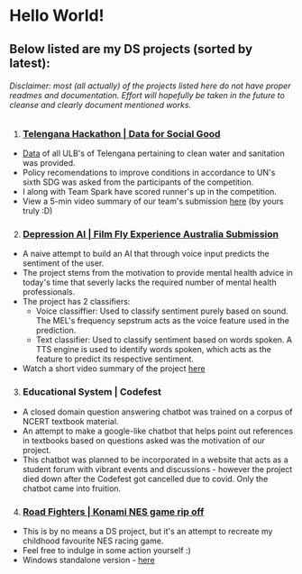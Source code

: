 # Hello World!

## Below listed are my DS projects (sorted by latest):
###### Disclaimer: most (all actually) of the projects listed here do not have proper readmes and documentation. Effort will hopefully be taken in the future to cleanse and clearly document mentioned works. 

1. ### [Telengana Hackathon | Data for Social Good](https://github.com/VivekSivaramakrishnan/SBSPS-Challenge-7192-SDG-6-Clean-water-and-sanitation/tree/main)
  - [Data](https://github.com/VivekSivaramakrishnan/SBSPS-Challenge-7192-SDG-6-Clean-water-and-sanitation/blob/main/DATA%20FOR%20SOCIAL%20GOOD-SDG6/output.xlsx) of all ULB's of Telengana pertaining to clean water and sanitation was provided. 
  - Policy recomendations to improve conditions in accordance to UN's sixth SDG was asked from the participants of the competition.
  - I along with Team Spark have scored runner's up in the competition.
  - View a 5-min video summary of our team's submission [here](https://github.com/VivekSivaramakrishnan/SBSPS-Challenge-7192-SDG-6-Clean-water-and-sanitation/blob/main/DATA%20FOR%20SOCIAL%20GOOD-SDG6/video2929382947.mp4) (by yours truly :D)

2. ### [Depression AI | Film Fly Experience Australia Submission](https://github.com/VivekSivaramakrishnan/Depression-AI)
  - A naive attempt to build an AI that through voice input predicts the sentiment of the user.
  - The project stems from the motivation to provide mental health advice in today's time that severly lacks the required number of mental health professionals. 
  - The project has 2 classifiers:
    - Voice classiffier: Used to classify sentiment purely based on sound. The MEL's frequency sepstrum acts as the voice feature used in the prediction.
    - Text classifier: Used to classify sentiment based on words spoken. A TTS engine is used to identify words spoken, which acts as the feature to predict its respective sentiment.
  - Watch a short video summary of the project [here](https://www.youtube.com/watch?v=uz2SX0Md_is)

3. ### Educational System | Codefest
  - A closed domain question answering chatbot was trained on a corpus of NCERT textbook material.
  - An attempt to make a google-like chatbot that helps point out references in textbooks based on questions asked was the motivation of our project. 
  - This chatbot was planned to be incorporated in a website that acts as a student forum with vibrant events and discussions - however the project died down after the Codefest got cancelled due to covid. Only the chatbot came into fruition.

4. ### [Road Fighters | Konami NES game rip off](https://github.com/VivekSivaramakrishnan/Road-Fighters)
  - This is by no means a DS project, but it's an attempt to recreate my childhood favourite NES racing game.
  - Feel free to indulge in some action yourself :)
  - Windows standalone version - [here](https://gamejolt.com/games/roadfighters/324545)
